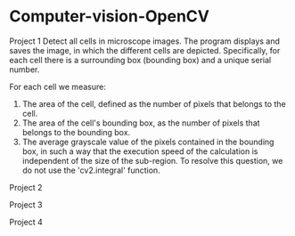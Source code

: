 # Computer-vision-OpenCV

Project 1
Detect all cells in microscope images. The program displays and saves the image, in which the different cells are depicted. 
Specifically, for each cell there is a surrounding box (bounding box) and a unique serial number.

For each cell we measure:
1. The area of the cell, defined as the number of pixels that belongs to the cell.
2. The area of the cell's bounding box, as the number of pixels that belongs to the bounding box.
3. The average grayscale value of the pixels contained in the bounding box, in such a way that the execution speed of the calculation 
is independent of the size of the sub-region. To resolve this question, we do not use the 'cv2.integral' function.

Project 2


Project 3


Project 4
